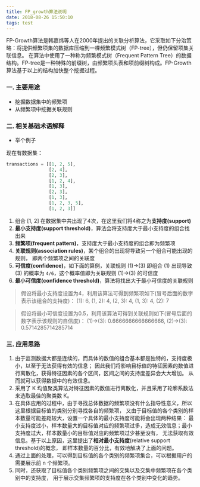 ```yaml
---
title: FP_growth算法说明
date: 2018-08-26 15:50:10
tags: test
---
```


FP-Growth算法是韩嘉炜等人在2000年提出的关联分析算法，它采取如下分治策略：将提供频繁项集的数据库压缩到一棵频繁模式树（FP-tree），但仍保留项集关联信息。
在算法中使用了一种称为频繁模式树（Frequent Pattern Tree）的数据结构。FP-tree是一种特殊的前缀树，由频繁项头表和项前缀树构成。FP-Growth算法基于以上的结构加快整个挖掘过程。
<!--more-->
### 一. 主要用途 ###

* 挖掘数据集中的频繁项
* 从频繁项中挖掘关联规则

### 二. 相关基础术语解释 ###

* 举个例子

现在有数据集：


```python
transactions = [[1, 2, 5],
                [2, 4],
                [2, 3],
                [1, 2, 4],
                [1, 3],
                [2, 3],
                [1, 3],
                [1, 2, 3, 5],
                [1, 2, 3]]
```


1. 组合 [1, 2] 在数据集中共出现了4次，在这里我们将4称之为**支持度(support)**
2. **最小支持度(support threshold)**，算法会将支持度大于最小支持度的组合找出来
3. **频繁项(frequent pattern)**，支持度大于最小支持度的组合即为频繁项
4. **关联规则(association rules)**，某个组合的出现将导致另一个组合可能出现的规则，
即两个频繁项之间的关联度
5. **可信度(confidence)**，如下面的算例，关联规则 (1)->(3) 即组合 (1) 出现导致 (3) 
的概率为 `4/6`，这个概率值即为关联规则 (1)->(3) 的可信度
6. **最小可信度(confidence threshold)**，算法将找出大于最小可信度的关联规则
>假设将最小支持度设置为4，利用该算法可得到频繁项如下(冒号后面的数字表示该组合的支持度)：
(1): 6, (1, 2): 4, (2, 3): 4, (1, 3): 4, (2): 7


>假设将最小可信度设置为0.5，利用该算法可得到关联规则如下(冒号后面的数字表示该规则的自信度)：
(1)->(3): 0.6666666666666666, (2)->(3): 0.5714285714285714


### 三. 应用思路 ###

1. 由于监测数据大都是连续的，而具体的数值的组合基本都是独特的，支持度极小，以至于无法获得有效的信息；
因此我们将影响目标值的特征因素的数值进行离散化，获得特征因素的各个区间，区间之间的支持度差异会大大增加。
从而就可以获得数据中的有效信息。
2. 采用了 K 均值聚类算法对特征因素的数值进行离散化，并且采用了轮廓系数法来选取最佳的聚类数 K。
3. 在具体应用的过程中，由于寻找总体数据的频繁项没有什么指导性意义，所以这里根据目标值的类别分别寻找各自的频繁项，
又由于目标值的各个类别的样本数量可能差距较大，设置一个具体的最小支持度可能将会出现两种结果：
最小支持度过小，样本数量大的目标值对应的频繁项过多，造成无效信息；最小支持度过大，样本数量小的目标值对应的频繁项过少甚至没有，
无法获取有效信息。基于以上原因，这里提出了**相对最小支持度**(relative support threshold)的概念，
即样本数量的百分比，有效地解决了上面的问题。
4. 通过上面的处理，可以得到目标值的各个类别的频繁项集合，可以根据用户的需要展示前 n 个频繁项。
5. 同时，还获取了目标值各个类别频繁项之间的交集以及交集中频繁项在各个类别中的支持度，
用于展示交集频繁项的支持度在各个类别中变化的趋势。


